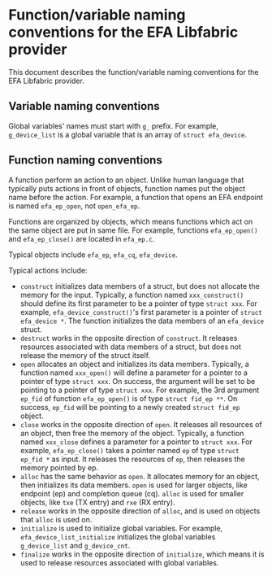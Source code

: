 # Function/variable naming conventions for the EFA Libfabric provider

This document describes the function/variable naming conventions for the EFA
Libfabric provider.

## Variable naming conventions

Global variables' names must start with `g_` prefix. For example,
`g_device_list` is a global variable that is an array of `struct efa_device`.

## Function naming conventions

A function perform an action to an object. Unlike human language that typically
puts actions in front of objects, function names put the object name before the
action. For example, a function that opens an EFA endpoint is named
`efa_ep_open`, not `open_efa_ep`.

Functions are organized by objects, which means functions which act on the same
object are put in same file. For example, functions `efa_ep_open()` and
`efa_ep_close()` are located in `efa_ep.c`.

Typical objects include `efa_ep`, `efa_cq`, `efa_device`.

Typical actions include:

- `construct` initializes data members of a struct, but does not allocate the
  memory for the input. Typically, a function named `xxx_construct()` should
  define its first parameter to be a pointer of type `struct xxx`.  For example,
  `efa_device_construct()`'s first parameter is a pointer of `struct efa_device
  *`. The function initializes the data members of an `efa_device` struct.
- `destruct` works in the opposite direction of `construct`. It releases
  resources associated with data members of a struct, but does not release the
  memory of the struct itself.
- `open` allocates an object and initializes its data members. Typically, a
  function named `xxx_open()` will define a parameter for a pointer to a pointer
  of type `struct xxx`. On success, the argument will be set to be pointing to a
  pointer of type `struct xxx`. For example, the 3rd argument `ep_fid` of
  function `efa_ep_open()` is of type `struct fid_ep **`.  On success, `ep_fid`
  will be pointing to a newly created `struct fid_ep` object.
- `close` works in the opposite direction of `open`. It releases all resources
  of an object, then free the memory of the object. Typically, a function named
  `xxx_close` defines a parameter for a pointer to `struct xxx`.  For example,
  `efa_ep_close()` takes a pointer named `ep` of type `struct ep_fid *` as
  input. It releases the resources of `ep`, then releases the memory pointed by
  ep.
- `alloc` has the same behavior as `open`. It allocates memory for an object,
  then initializes its data members. `open` is used for larger objects, like
  endpoint (ep) and completion queue (cq). `alloc` is used for smaller objects,
  like `txe` (TX entry) and `rxe` (RX entry).
- `release` works in the opposite direction of `alloc`, and is used on objects
  that `alloc` is used on.
- `initialize` is used to initialize global variables. For example,
  `efa_device_list_initialize` initializes the global variables `g_device_list`
  and `g_device_cnt`.
- `finalize` works in the opposite direction of `initialize`, which means it is
  used to release resources associated with global variables.
